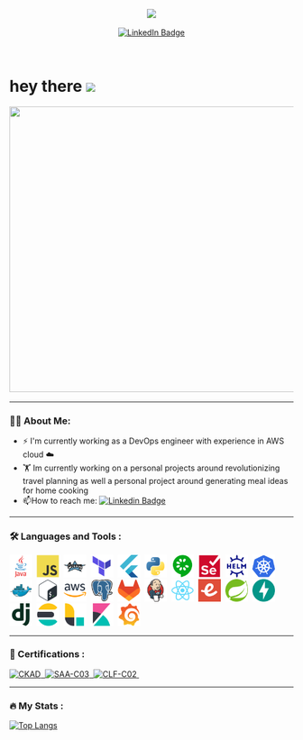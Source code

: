 <p align="center">
  <img src="https://i.giphy.com/media/v1.Y2lkPTc5MGI3NjExc2pweTdzdDA2M3FtYTM0dTA5cmN1NWlqdnYwbGl2cDgwMmt3cHp2cCZlcD12MV9pbnRlcm5hbF9naWZfYnlfaWQmY3Q9Zw/vqxviVfqGAa14SgeiC/giphy.gif" width="100"/>
</p>

<p align="center">
    <a href="https://www.linkedin.com/in/benjamin-tan-3a9887b6/" target="_blank">
        <img src="https://img.shields.io/badge/LinkedIn-blue?style=for-the-badge&logo=linkedin&logoColor=white" alt="LinkedIn Badge"/>
    </a>
</p>

<p align="center">
    <img src="https://komarev.com/ghpvc/?username=benjiTKJ&style=flat-square&color=blue" alt="" align="center"/>
</p>

<h1>
  hey there
  <img src="https://media.giphy.com/media/hvRJCLFzcasrR4ia7z/giphy.gif" width="30px"/>
</h1>

<div align="center">
  <img src="https://ih1.redbubble.net/image.492748374.0692/st,small,507x507-pad,600x600,f8f8f8.u1.jpg" width="507" height="507"/>
</div>

---

### :male_detective: About Me:

- :zap: I'm currently working as a DevOps engineer with experience in AWS cloud :cloud:
- :weight_lifting: Im currently working on a personal projects around revolutionizing travel planning  as well a personal project around generating meal ideas for home cooking
- :mailbox:How to reach me: [![Linkedin Badge](https://img.shields.io/badge/LinkedIn-blue?style=for-the-badge&logo=linkedin&logoColor=white)](https://www.linkedin.com/in/benjamin-tan-3a9887b6/)

---

### :hammer_and_wrench: Languages and Tools :
<div>
    <img src="https://github.com/devicons/devicon/blob/master/icons/java/java-original-wordmark.svg" title="Java" alt="Java" width="40" height="40"/>&nbsp;
    <img src="https://github.com/devicons/devicon/blob/master/icons/javascript/javascript-original.svg" title="Javascript" alt="Javascript" width="40" height="40"/>&nbsp;
    <img src="https://github.com/devicons/devicon/blob/master/icons/groovy/groovy-original.svg" title="Groovy" alt="Groovy" width="40" height="40"/>&nbsp;
    <img src="https://github.com/devicons/devicon/blob/master/icons/terraform/terraform-original.svg" title="Terraform" alt="Terraform" width="40" height="40"/>&nbsp;
    <img src="https://github.com/devicons/devicon/blob/master/icons/flutter/flutter-original.svg" title="Flutter" alt="Flutter" width="40" height="40"/>&nbsp;
    <img src="https://github.com/devicons/devicon/blob/master/icons/python/python-original.svg" title="Python" alt="Python" width="40" height="40"/>&nbsp;
    <img src="https://github.com/devicons/devicon/blob/master/icons/cucumber/cucumber-plain.svg" title="Cucumber" alt="Cucumber" width="40" height="40"/>&nbsp;
    <img src="https://github.com/devicons/devicon/blob/master/icons/selenium/selenium-original.svg" title="Selenium" alt="Selenium" width="40" height="40"/>&nbsp;
    <img src="https://github.com/devicons/devicon/blob/master/icons/helm/helm-original.svg" title="Helm" alt="Helm" width="40" height="40"/>&nbsp;
    <img src="https://github.com/devicons/devicon/blob/master/icons/kubernetes/kubernetes-original.svg" title="Kubernetes" alt="Kubernetes" width="40" height="40"/>&nbsp;
    <img src="https://github.com/devicons/devicon/blob/master/icons/docker/docker-original.svg" title="Docker" alt="Docker" width="40" height="40"/>&nbsp;
    <img src="https://github.com/devicons/devicon/blob/master/icons/bash/bash-original.svg" title="Bash" alt="Bash" width="40" height="40"/>&nbsp;
    <img src="https://github.com/devicons/devicon/blob/master/icons/amazonwebservices/amazonwebservices-original-wordmark.svg" title="AWS" alt="AWS" width="40" height="40"/>&nbsp;
    <img src="https://github.com/devicons/devicon/blob/master/icons/postgresql/postgresql-original.svg" title="Postgresql" alt="Postgresql" width="40" height="40"/>&nbsp;
    <img src="https://github.com/devicons/devicon/blob/master/icons/gitlab/gitlab-original.svg" title="Gitlab" alt="Gitlab" width="40" height="40"/>&nbsp;
    <img src="https://github.com/devicons/devicon/blob/master/icons/jenkins/jenkins-original.svg" title="Jenkins" alt="Jenkins" width="40" height="40"/>&nbsp;
    <img src="https://github.com/devicons/devicon/blob/master/icons/react/react-original.svg" title="React" alt="React" width="40" height="40"/>&nbsp;
    <img src="https://github.com/devicons/devicon/blob/master/icons/ember/ember-original.svg" title="Ember" alt="Ember" width="40" height="40"/>&nbsp;
    <img src="https://github.com/devicons/devicon/blob/master/icons/spring/spring-original.svg" title="Spring" alt="Spring" width="40" height="40"/>&nbsp;
    <img src="https://github.com/devicons/devicon/blob/master/icons/fastapi/fastapi-original.svg" title="FastAPI" alt="FastAPI" width="40" height="40"/>&nbsp;
    <img src="https://github.com/devicons/devicon/blob/master/icons/django/django-plain.svg" title="Django" alt="Django" width="40" height="40"/>&nbsp;
    <img src="https://github.com/devicons/devicon/blob/master/icons/elasticsearch/elasticsearch-original.svg" title="Elasticsearch" alt="Elasticsearch" width="40" height="40"/>&nbsp;
    <img src="https://github.com/devicons/devicon/blob/master/icons/logstash/logstash-original.svg" title="Logstash" alt="Logstash" width="40" height="40"/>&nbsp;
    <img src="https://github.com/devicons/devicon/blob/master/icons/kibana/kibana-original.svg" title="Kibana" alt="Kibana" width="40" height="40"/>&nbsp;
    <img src="https://github.com/devicons/devicon/blob/master/icons/grafana/grafana-original.svg" title="Grafana" alt="Grafana" width="40" height="40"/>&nbsp;
</div>

---

### :scroll: Certifications :

<div>
    <a href="https://www.credly.com/badges/f52e7ee4-ed39-41b0-842f-b3feb1c542ef/public_url">
        <img src="https://images.credly.com/size/680x680/images/cc8adc83-1dc6-4d57-8e20-22171247e052/blob" title="CKAD: Certified Kubernetes Application Developer" alt="CKAD" width="100" height="100">&nbsp;
    </a>
    <a href="https://www.credly.com/badges/bc5cbab1-f54f-4322-a212-094f6ea51f36/public_url">
        <img src="https://images.credly.com/images/0e284c3f-5164-4b21-8660-0d84737941bc/image.png" title="AWS Certified Solutions Architect – Associate" alt="SAA-C03" width="100" height="100">&nbsp;
    </a>
    <a href="https://www.credly.com/badges/5e37d1c8-6f5f-40a9-9dd7-66996a8cbf5f/public_url">
        <img src="https://images.credly.com/images/00634f82-b07f-4bbd-a6bb-53de397fc3a6/image.png" title="AWS Certified Cloud Practitioner" alt="CLF-C02" width="100" height="100">&nbsp;
    </a>
</div>

---

### :fire: My Stats :
[![Top Langs](https://github-readme-stats.vercel.app/api/top-langs/?username=benjiTKJ)](https://github.com/anuraghazra/github-readme-stats)
